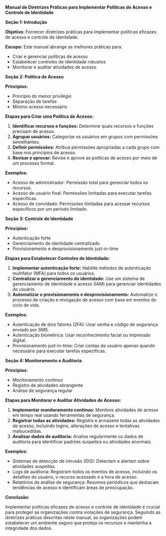 **Manual de Diretrizes Práticas para Implementar Políticas de Acesso e Controle de Identidade**

**Seção 1: Introdução**

**Objetivo:** Fornecer diretrizes práticas para implementar políticas eficazes de acesso e controle de identidade.

**Escopo:** Este manual abrange as melhores práticas para:

* Criar e gerenciar políticas de acesso
* Estabelecer controles de identidade robustos
* Monitorar e auditar atividades de acesso

**Seção 2: Política de Acesso**

**Princípios:**

* Princípio do menor privilégio
* Separação de tarefas
* Mínimo acesso necessário

**Etapas para Criar uma Política de Acesso:**

1. **Identificar recursos e funções:** Determine quais recursos e funções precisam de acesso.
2. **Agrupar usuários:** Categorize os usuários em grupos com permissões semelhantes.
3. **Definir permissões:** Atribua permissões apropriadas a cada grupo com base nos princípios de acesso.
4. **Revisar e aprovar:** Revise e aprove as políticas de acesso por meio de um processo formal.

**Exemplos:**

* Acesso de administrador: Permissão total para gerenciar todos os recursos.
* Acesso de usuário final: Permissões limitadas para executar tarefas específicas.
* Acesso de convidado: Permissões limitadas para acessar recursos específicos por um período limitado.

**Seção 3: Controle de Identidade**

**Princípios:**

* Autenticação forte
* Gerenciamento de identidade centralizado
* Provisionamento e desprovisionamento just-in-time

**Etapas para Estabelecer Controles de Identidade:**

1. **Implementar autenticação forte:** Habilite métodos de autenticação multifator (MFA) para todos os usuários.
2. **Centralizar o gerenciamento de identidade:** Use um sistema de gerenciamento de identidade e acesso (IAM) para gerenciar identidades do usuário.
3. **Automatizar o provisionamento e desprovisionamento:** Automatize o processo de criação e revogação de acesso com base em eventos do ciclo de vida.

**Exemplos:**

* Autenticação de dois fatores (2FA): Usar senha e código de segurança enviado por SMS.
* Autenticação biométrica: Usar reconhecimento facial ou impressão digital.
* Provisionamento just-in-time: Criar contas de usuário apenas quando necessário para executar tarefas específicas.

**Seção 4: Monitoramento e Auditoria**

**Princípios:**

* Monitoramento contínuo
* Registro de atividades abrangente
* Análise de segurança regular

**Etapas para Monitorar e Auditar Atividades de Acesso:**

1. **Implementar monitoramento contínuo:** Monitore atividades de acesso em tempo real usando ferramentas de segurança.
2. **Registrar todas as atividades:** Registre e armazene todas as atividades de acesso, incluindo logins, alterações de acesso e tentativas malsucedidas.
3. **Analisar dados de auditoria:** Analise regularmente os dados de auditoria para identificar padrões suspeitos ou atividades anormais.

**Exemplos:**

* Sistemas de detecção de intrusão (IDS): Detectam e alertam sobre atividades suspeitas.
* Logs de auditoria: Registram todos os eventos de acesso, incluindo os detalhes do usuário, o recurso acessado e a hora de acesso.
* Relatórios de análise de segurança: Resumos periódicos que destacam tendências de acesso e identificam áreas de preocupação.

**Conclusão:**

Implementar políticas eficazes de acesso e controle de identidade é crucial para proteger as organizações contra violações de segurança. Seguindo as diretrizes práticas descritas neste manual, as organizações podem estabelecer um ambiente seguro que proteja os recursos e mantenha a integridade dos dados.